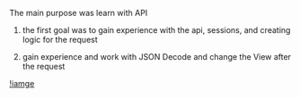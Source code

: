 The main purpose was learn with API

1. the first goal was to gain experience with the api, sessions, and creating logic for the request

2. gain experience and work with JSON Decode and change the View after the request 

[!iamge](https://github.com/AltynbekDinmukhamed/Climat/blob/main/Climat/screenshots/Screenshot%202023-03-02%20at%2021.02.49.png)
